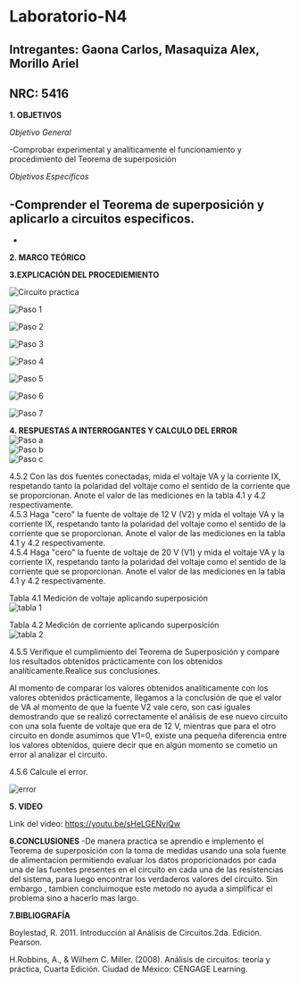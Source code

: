 # Laboratorio-N4
## Intregantes: Gaona Carlos, Masaquiza Alex, Morillo Ariel
## NRC: 5416

**1. OBJETIVOS**

_Objetivo General_


-Comprobar experimental y analíticamente el funcionamiento y procedimiento del Teorema de superposición

_Objetivos Específicos_

-Comprender el Teorema de superposición y aplicarlo a circuitos especificos.
-
-

**2. MARCO TEÓRICO**

**3.EXPLICACIÓN DEL PROCEDIEMIENTO**

![Circuito practica](https://github.com/AlexMP98/Laboratorio-N4/blob/main/Imagenes/Circuito%20Practica.png)

![Paso 1](https://github.com/AlexMP98/Laboratorio-N4/blob/main/Imagenes/Paso%201.png)

![Paso 2](https://github.com/AlexMP98/Laboratorio-N4/blob/main/Imagenes/Paso%202.png)

![Paso 3](https://github.com/AlexMP98/Laboratorio-N4/blob/main/Imagenes/Paso%203.png)

![Paso 4](https://github.com/AlexMP98/Laboratorio-N4/blob/main/Imagenes/Paso%204.png)

![Paso 5](https://github.com/AlexMP98/Laboratorio-N4/blob/main/Imagenes/Paso%205.png)

![Paso 6](https://github.com/AlexMP98/Laboratorio-N4/blob/main/Imagenes/Paso%206.png)

![Paso 7](https://github.com/AlexMP98/Laboratorio-N4/blob/main/Imagenes/Paso%207.png)




**4. RESPUESTAS A INTERROGANTES Y CALCULO DEL ERROR**    
![Paso a](https://github.com/AlexMP98/Laboratorio-N4/blob/main/Imagenes/a.png)     
![Paso b](https://github.com/AlexMP98/Laboratorio-N4/blob/main/Imagenes/b.png)     
![Paso c](https://github.com/AlexMP98/Laboratorio-N4/blob/main/Imagenes/c.png)        

4.5.2 Con las dos fuentes conectadas, mida el voltaje VA y la corriente IX, respetando tanto la polaridad del voltaje como el sentido de la corriente que se proporcionan. Anote el valor de las mediciones en la tabla 4.1 y 4.2 respectivamente.     
4.5.3 Haga "cero" la fuente de voltaje de 12 V (V2) y mida el voltaje VA y la corriente IX, respetando tanto la polaridad del voltaje como el sentido de la corriente que se proporcionan. Anote el valor de las mediciones en la tabla 4.1 y 4.2 respectivamente.      
4.5.4 Haga "cero" la fuente de voltaje de 20 V (V1) y mida el voltaje VA y la corriente IX, respetando tanto la polaridad del voltaje como el sentido de la corriente que se proporcionan. Anote el valor de las mediciones en la tabla 4.1 y 4.2 respectivamente.      

Tabla 4.1 Medición de voltaje aplicando superposición        
![tabla 1](https://github.com/AlexMP98/Laboratorio-N4/blob/main/Imagenes/tabla1.png)         

Tabla 4.2 Medición de corriente aplicando superposición       
![tabla 2](https://github.com/AlexMP98/Laboratorio-N4/blob/main/Imagenes/tabla2.png)       

4.5.5 Verifique el cumplimiento del Teorema de Superposición y compare los resultados obtenidos prácticamente con los obtenidos analíticamente.Realice sus conclusiones.       

Al momento de comparar los valores obtenidos analíticamente con los valores obtenidos prácticamente, llegamos a la conclusión de que el valor de VA al momento de que la fuente V2 vale cero, son casi iguales demostrando que se realizó correctamente el análisis de ese nuevo circuito con una sola fuente de voltaje que era de 12 V, mientras que para el otro circuito en donde asumimos que V1=0, existe una pequeña diferencia entre los valores obtenidos, quiere decir que en algún momento se cometio un error al analizar el circuito.     

4.5.6 Calcule el error. 

![error](https://github.com/AlexMP98/Laboratorio-N4/blob/main/Imagenes/error.png)       

**5. VIDEO**   

Link del video: https://youtu.be/sHeLGENviQw    

**6.CONCLUSIONES**
-De manera practica se aprendio e implemento el Teorema de superposición con la toma de medidas usando una sola fuente de alimentacion permitiendo evaluar los datos proporicionados  por cada una de las fuentes presentes en el circuito en cada una de las resistencias del sistema, para luego encontrar los verdaderos valores del circuito.
Sin embargo , tambien concluimoque este metodo no ayuda a simplificar el problema sino a hacerlo mas largo.

**7.BIBLIOGRAFÍA**

Boylestad, R. 2011. Introducción al Análisis de Circuitos.2da. Edición. Pearson.

H.Robbins, A., & Wilhem C. Miller. (2008). Análisis de circuitos: teoría y práctica, Cuarta Edición. Ciudad de México: CENGAGE Learning.


